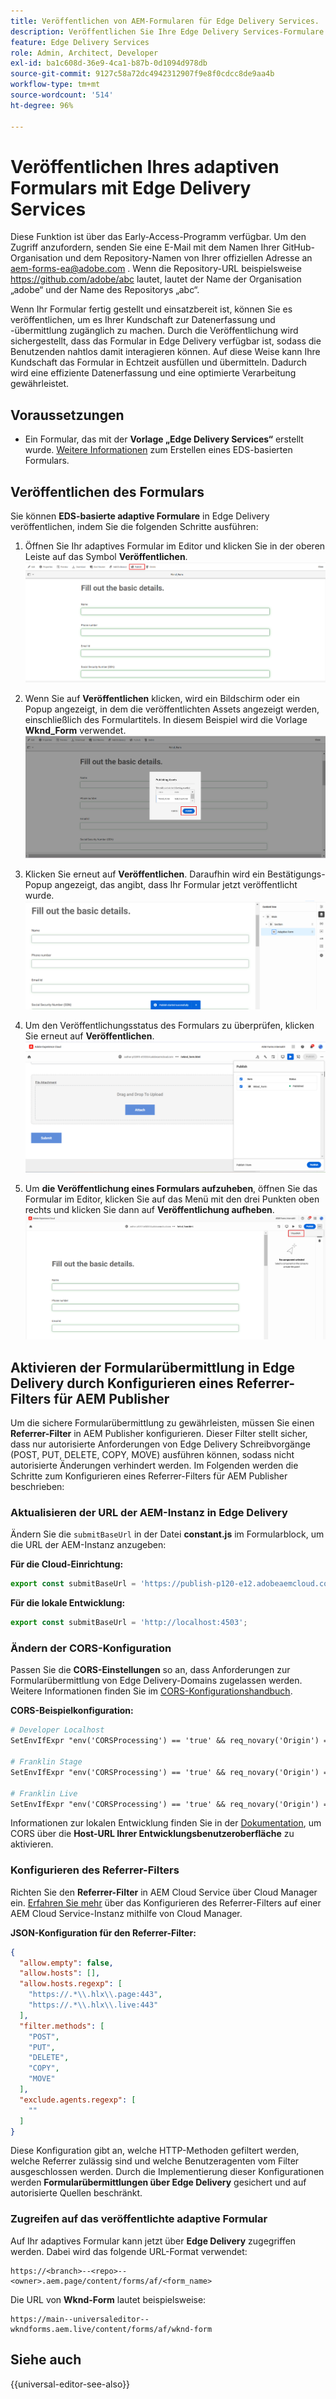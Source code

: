 ```yaml
---
title: Veröffentlichen von AEM-Formularen für Edge Delivery Services.
description: Veröffentlichen Sie Ihre Edge Delivery Services-Formulare schnell und nahtlos.
feature: Edge Delivery Services
role: Admin, Architect, Developer
exl-id: ba1c608d-36e9-4ca1-b87b-0d1094d978db
source-git-commit: 9127c58a72dc4942312907f9e8f0cdcc8de9aa4b
workflow-type: tm+mt
source-wordcount: '514'
ht-degree: 96%

---
```


# Veröffentlichen Ihres adaptiven Formulars mit Edge Delivery Services

<span class="preview"> Diese Funktion ist über das Early-Access-Programm verfügbar. Um den Zugriff anzufordern, senden Sie eine E-Mail mit dem Namen Ihrer GitHub-Organisation und dem Repository-Namen von Ihrer offiziellen Adresse an <a href="mailto:aem-forms-ea@adobe.com">aem-forms-ea@adobe.com</a> . Wenn die Repository-URL beispielsweise https://github.com/adobe/abc lautet, lautet der Name der Organisation „adobe“ und der Name des Repositorys „abc“.</span>


Wenn Ihr Formular fertig gestellt und einsatzbereit ist, können Sie es veröffentlichen, um es Ihrer Kundschaft zur Datenerfassung und -übermittlung zugänglich zu machen. Durch die Veröffentlichung wird sichergestellt, dass das Formular in Edge Delivery verfügbar ist, sodass die Benutzenden nahtlos damit interagieren können. Auf diese Weise kann Ihre Kundschaft das Formular in Echtzeit ausfüllen und übermitteln. Dadurch wird eine effiziente Datenerfassung und eine optimierte Verarbeitung gewährleistet.

## Voraussetzungen

* Ein Formular, das mit der **Vorlage „Edge Delivery Services“** erstellt wurde. [Weitere Informationen](/help/edge/docs/forms/universal-editor/getting-started-universal-editor.md) zum Erstellen eines EDS-basierten Formulars.

## Veröffentlichen des Formulars

Sie können **EDS-basierte adaptive Formulare** in Edge Delivery veröffentlichen, indem Sie die folgenden Schritte ausführen:

<!--1. Select the **Adaptive Form** that you want to publish and click the **Edit** ![edit icon](/help/forms/assets/edit.svg) icon.
   ![Select EDS-Based Form](/help/forms/assets/select-eds-based-form.png)-->

1. Öffnen Sie Ihr adaptives Formular im Editor und klicken Sie in der oberen Leiste auf das Symbol **Veröffentlichen**.
   ![Klicken Sie auf „Veröffentlichen“](/help/forms/assets/publish-icon-eds-form.png)

1. Wenn Sie auf **Veröffentlichen** klicken, wird ein Bildschirm oder ein Popup angezeigt, in dem die veröffentlichten Assets angezeigt werden, einschließlich des Formulartitels. In diesem Beispiel wird die Vorlage **Wknd_Form** verwendet.
   ![Beim Klicken auf „Veröffentlichen“](/help/forms/assets/on-click-publish.png)

1. Klicken Sie erneut auf **Veröffentlichen**. Daraufhin wird ein Bestätigungs-Popup angezeigt, das angibt, dass Ihr Formular jetzt veröffentlicht wurde.
   ![Erfolgreiche Veröffentlichung](/help/forms/assets/publish-success.png)

1. Um den Veröffentlichungsstatus des Formulars zu überprüfen, klicken Sie erneut auf **Veröffentlichen**.
   ![Veröffentlichungsstatus](/help/forms/assets/publish-status.png)

1. Um **die Veröffentlichung eines Formulars aufzuheben**, öffnen Sie das Formular im Editor, klicken Sie auf das Menü mit den drei Punkten oben rechts und klicken Sie dann auf **Veröffentlichung aufheben**.
   ![Veröffentlichung aufheben](/help/forms/assets/unpublish--form.png)

## Aktivieren der Formularübermittlung in Edge Delivery durch Konfigurieren eines Referrer-Filters für AEM Publisher

Um die sichere Formularübermittlung zu gewährleisten, müssen Sie einen **Referrer-Filter** in AEM Publisher konfigurieren. Dieser Filter stellt sicher, dass nur autorisierte Anforderungen von Edge Delivery Schreibvorgänge (POST, PUT, DELETE, COPY, MOVE) ausführen können, sodass nicht autorisierte Änderungen verhindert werden. Im Folgenden werden die Schritte zum Konfigurieren eines Referrer-Filters für AEM Publisher beschrieben:

### Aktualisieren der URL der AEM-Instanz in Edge Delivery

Ändern Sie die `submitBaseUrl` in der Datei **constant.js** im Formularblock, um die URL der AEM-Instanz anzugeben:

**Für die Cloud-Einrichtung:**

```js
export const submitBaseUrl = 'https://publish-p120-e12.adobeaemcloud.com';
```
**Für die lokale Entwicklung:**

```js
export const submitBaseUrl = 'http://localhost:4503';
```

### Ändern der CORS-Konfiguration

Passen Sie die **CORS-Einstellungen** so an, dass Anforderungen zur Formularübermittlung von Edge Delivery-Domains zugelassen werden. Weitere Informationen finden Sie im [CORS-Konfigurationshandbuch](https://experienceleague.adobe.com/de/docs/experience-manager-learn/getting-started-with-aem-headless/deployments/configurations/cors).

**CORS-Beispielkonfiguration:**

```apache
# Developer Localhost
SetEnvIfExpr "env('CORSProcessing') == 'true' && req_novary('Origin') =~ m#(http://localhost(:\d+)?$)#" CORSTrusted=true

# Franklin Stage
SetEnvIfExpr "env('CORSProcessing') == 'true' && req_novary('Origin') =~ m#(https://.*\.hlx\.page$)#" CORSTrusted=true  

# Franklin Live
SetEnvIfExpr "env('CORSProcessing') == 'true' && req_novary('Origin') =~ m#(https://.*\.hlx\.live$)#" CORSTrusted=true
```
Informationen zur lokalen Entwicklung finden Sie in der [Dokumentation](https://experienceleague.adobe.com/de/docs/experience-manager-cloud-service/content/headless/deployment/referrer-filter), um CORS über die **Host-URL Ihrer Entwicklungsbenutzeroberfläche** zu aktivieren.

### Konfigurieren des Referrer-Filters

Richten Sie den **Referrer-Filter** in AEM Cloud Service über Cloud Manager ein. [Erfahren Sie mehr](https://experienceleague.adobe.com/de/docs/experience-manager-learn/foundation/security/understand-cross-origin-resource-sharing) über das Konfigurieren des Referrer-Filters auf einer AEM Cloud Service-Instanz mithilfe von Cloud Manager.

**JSON-Konfiguration für den Referrer-Filter:**

```json
{
  "allow.empty": false,
  "allow.hosts": [],
  "allow.hosts.regexp": [
    "https://.*\\.hlx\\.page:443",
    "https://.*\\.hlx\\.live:443"
  ],
  "filter.methods": [
    "POST",
    "PUT",
    "DELETE",
    "COPY",
    "MOVE"
  ],
  "exclude.agents.regexp": [
    ""
  ]
}
```

Diese Konfiguration gibt an, welche HTTP-Methoden gefiltert werden, welche Referrer zulässig sind und welche Benutzeragenten vom Filter ausgeschlossen werden. Durch die Implementierung dieser Konfigurationen werden **Formularübermittlungen über Edge Delivery** gesichert und auf autorisierte Quellen beschränkt.

### Zugreifen auf das veröffentlichte adaptive Formular

Auf Ihr adaptives Formular kann jetzt über **Edge Delivery** zugegriffen werden. Dabei wird das folgende URL-Format verwendet:

```
https://<branch>--<repo>--<owner>.aem.page/content/forms/af/<form_name>
```

Die URL von **Wknd-Form** lautet beispielsweise:

```
https://main--universaleditor--wkndforms.aem.live/content/forms/af/wknd-form
```


## Siehe auch

{{universal-editor-see-also}}

